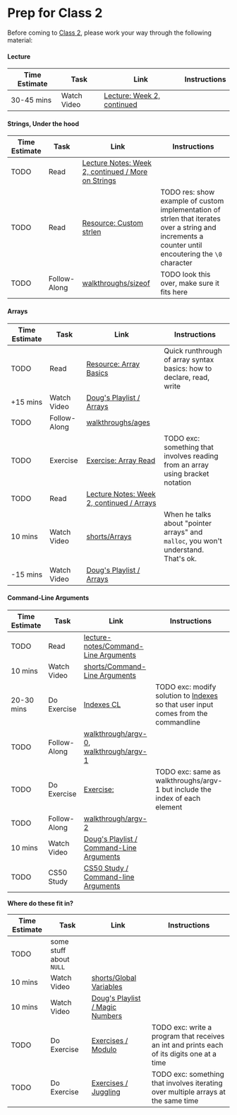 # Prep for Class 2

Before coming to [Class 2](../class2), please work your way through the following material:

#### Lecture
Time Estimate | Task | Link | Instructions
--------------|------|------|-------------
30-45 mins | Watch Video | [Lecture: Week 2, continued](TODO)

#### Strings, Under the hood
Time Estimate | Task | Link | Instructions
--------------|------|------|-------------
TODO | Read | [Lecture Notes: Week 2, continued / More on Strings](http://cdn.cs50.net/2015/fall/lectures/2/w/notes2w/notes2w.html#more_on_strings)
TODO | Read | [Resource: Custom strlen](../resources/customstrlen) | TODO res: show example of custom implementation of strlen that iterates over a string and increments a counter until encoutering the `\0` character
TODO | Follow-Along | [walkthroughs/sizeof](https://youtu.be/6o-w4CIWP84?list=PLhQjrBD2T380JCGC3qD3nGpqt8iIjx2fV) | TODO look this over, make sure it fits here

#### Arrays
Time Estimate | Task | Link | Instructions
 --------------|------|------|-------------
 TODO | Read | [Resource: Array Basics](../resources/basics) | Quick runthrough of array syntax basics: how to declare, read, write
+15 mins | Watch Video | [Doug's Playlist / Arrays](https://www.youtube.com/watch?v=pBqyy8NwzqY&list=PLhQjrBD2T383cKxax1sP6rKA3Q1JGrgcE&index=3) 
 TODO | Follow-Along | [walkthroughs/ages](https://www.youtube.com/watch?v=dYVU9nFYybU&list=PLhQjrBD2T380sc-fXwl1sviA-twxFduVU) 
 TODO | Exercise | [Exercise: Array Read](../exercises/array-read) | TODO exc: something that involves reading from an array using bracket notation
 TODO | Read | [Lecture Notes: Week 2, continued / Arrays](http://cdn.cs50.net/2015/fall/lectures/2/w/notes2w/notes2w.html#arrays)
 10 mins | Watch Video | [shorts/Arrays](https://www.youtube.com/watch?v=7mOJN1c1JEo&index=1&list=PLhQjrBD2T381wyZt81eGNZuZ4rzOos-AF) | When he talks about "pointer arrays" and `malloc`, you won't understand. That's ok.
-15 mins | Watch Video | [Doug's Playlist / Arrays](https://www.youtube.com/watch?v=pBqyy8NwzqY&list=PLhQjrBD2T383cKxax1sP6rKA3Q1JGrgcE&index=3) 
 

#### Command-Line Arguments
Time Estimate | Task | Link | Instructions
--------------|------|------|-------------
TODO | Read | [lecture-notes/Command-Line Arguments](http://cdn.cs50.net/2015/fall/lectures/2/w/notes2w/notes2w.html#command_line_arguments)
10 mins | Watch Video | [shorts/Command-Line Arguments](https://www.youtube.com/watch?v=X8PmYwnbLKM&list=PLhQjrBD2T381wyZt81eGNZuZ4rzOos-AF&index=3)
20-30 mins | Do Exercise | [Indexes CL](TODO) | TODO exc: modify solution to [Indexes]() so that user input comes from the commandline
TODO | Follow-Along | [walkthrough/argv-0](https://www.youtube.com/watch?v=1VbHJz2L6dM&index=2&list=PLhQjrBD2T380sc-fXwl1sviA-twxFduVU), [walkthrough/argv-1](https://www.youtube.com/watch?v=Ja8YoR-u9TA&index=3&list=PLhQjrBD2T380sc-fXwl1sviA-twxFduVU)
TODO | Do Exercise | [Exercise: ](../exercises/argv-with-indexes) | TODO exc: same as walkthroughs/argv-1 but include the index of each element
TODO | Follow-Along | [walkthrough/argv-2](TODO)
10 mins | Watch Video | [Doug's Playlist / Command-Line Arguments](https://www.youtube.com/watch?v=eDI5Wqjq2a0&index=5&list=PLhQjrBD2T383cKxax1sP6rKA3Q1JGrgcE)
TODO | CS50 Study | [CS50 Study / Command-line Arguments](https://study.cs50.net/argv)


**Where do these fit in?**

Time Estimate | Task | Link | Instructions
--------------|------|------|-------------
TODO | some stuff about `NULL`
10 mins | Watch Video | [shorts/Global Variables](https://www.youtube.com/watch?v=F5feTW3CAZs&index=4&list=PLhQjrBD2T381wyZt81eGNZuZ4rzOos-AF)
10 mins | Watch Video | [Doug's Playlist / Magic Numbers](https://www.youtube.com/watch?v=z_Nh9yt4d_s&index=6&list=PLhQjrBD2T383cKxax1sP6rKA3Q1JGrgcE)
TODO | Do Exercise | [Exercises / Modulo](TODO) | TODO exc: write a program that receives an int and prints each of its digits one at a time
TODO | Do Exercise | [Exercises / Juggling](TODO) | TODO exc: something that involves iterating over multiple arrays at the same time

